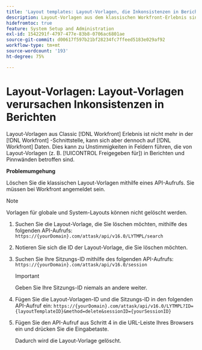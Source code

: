 ```yaml
---
title: 'Layout templates: Layout-Vorlagen, die Inkonsistenzen in Berichten verursachen'
description: Layout-Vorlagen aus dem klassischen Workfront-Erlebnis sind nicht mehr in der Workfront-Benutzeroberfläche verfügbar, können sich aber dennoch auf Workfront-Daten auswirken. Dies kann zu Inkonsistenzen in Feldern führen, die von Layout-Vorlagen (z. B. „Freigegeben für“) in Berichten oder Dashboards betroffen sind.
hidefromtoc: true
feature: System Setup and Administration
exl-id: 1542291f-4797-477e-83b8-0706ac6801ae
source-git-commit: d00617f597b21bf28234fc7ffeed5183e029af92
workflow-type: tm+mt
source-wordcount: '193'
ht-degree: 75%

---
```


# Layout-Vorlagen: Layout-Vorlagen verursachen Inkonsistenzen in Berichten

Layout-Vorlagen aus Classic [!DNL Workfront] Erlebnis ist nicht mehr in der [!DNL Workfront] -Schnittstelle, kann sich aber dennoch auf [!DNL Workfront] Daten. Dies kann zu Unstimmigkeiten in Feldern führen, die von Layout-Vorlagen (z. B. [!UICONTROL Freigegeben für]) in Berichten und Pinnwänden betroffen sind.

**Problemumgehung**

Löschen Sie die klassischen Layout-Vorlagen mithilfe eines API-Aufrufs. Sie müssen bei Workfront angemeldet sein.

>[!NOTE]
>
>Vorlagen für globale und System-Layouts können nicht gelöscht werden.

1. Suchen Sie die Layout-Vorlage, die Sie löschen möchten, mithilfe des folgenden API-Aufrufs:
   `https://{yourDomain}.com/attask/api/v16.0/LYTMPL/search`
1. Notieren Sie sich die ID der Layout-Vorlage, die Sie löschen möchten.
1. Suchen Sie Ihre Sitzungs-ID mithilfe des folgenden API-Aufrufs:
   `https://{yourDomain}.com/attask/api/v16.0/session`

   >[!IMPORTANT]
   >
   >Geben Sie Ihre Sitzungs-ID niemals an andere weiter.

1. Fügen Sie die Layout-Vorlagen-ID und die Sitzungs-ID in den folgenden API-Aufruf ein:
   `https://{yourDomain}.com/attask/api/v16.0/LYTMPL?ID={layoutTemplateID}&method=delete&sessionID={yourSessionID}`
1. Fügen Sie den API-Aufruf aus Schritt 4 in die URL-Leiste Ihres Browsers ein und drücken Sie die Eingabetaste.

   Dadurch wird die Layout-Vorlage gelöscht.
